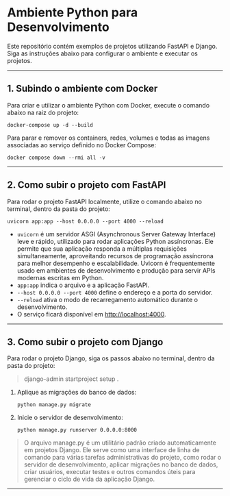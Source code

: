 # Ambiente Python para Desenvolvimento

Este repositório contém exemplos de projetos utilizando FastAPI e Django. Siga as instruções abaixo para configurar o ambiente e executar os projetos.

---

## 1. Subindo o ambiente com Docker

Para criar e utilizar o ambiente Python com Docker, execute o comando abaixo na raiz do projeto:

```
docker-compose up -d --build
```

Para parar e remover os containers, redes, volumes e todas as imagens associadas ao serviço definido no Docker Compose:

```
docker compose down --rmi all -v
```

---

## 2. Como subir o projeto com FastAPI

Para rodar o projeto FastAPI localmente, utilize o comando abaixo no terminal, dentro da pasta do projeto:

```
uvicorn app:app --host 0.0.0.0 --port 4000 --reload
```

- `uvicorn` é um servidor ASGI (Asynchronous Server Gateway Interface) leve e rápido, utilizado para rodar aplicações Python assíncronas. Ele permite que sua aplicação responda a múltiplas requisições simultaneamente, aproveitando recursos de programação assíncrona para melhor desempenho e escalabilidade. Uvicorn é frequentemente usado em ambientes de desenvolvimento e produção para servir APIs modernas escritas em Python.
- `app:app` indica o arquivo e a aplicação FastAPI.
- `--host 0.0.0.0 --port 4000` define o endereço e a porta do servidor.
- `--reload` ativa o modo de recarregamento automático durante o desenvolvimento.
- O serviço ficará disponível em [http://localhost:4000](http://localhost:4000).

---

## 3. Como subir o projeto com Django

Para rodar o projeto Django, siga os passos abaixo no terminal, dentro da pasta do projeto:

   > django-admin startproject setup .
   
1. Aplique as migrações do banco de dados:
   ```
   python manage.py migrate
   ```
2. Inicie o servidor de desenvolvimento:
   ```
   python manage.py runserver 0.0.0.0:8000
   ```
> O arquivo manage.py é um utilitário padrão criado automaticamente em projetos Django. Ele serve como uma interface de linha de comando para várias tarefas administrativas do projeto, como rodar o servidor de desenvolvimento, aplicar migrações no banco de dados, criar usuários, executar testes e outros comandos úteis para gerenciar o ciclo de vida da aplicação Django.

---